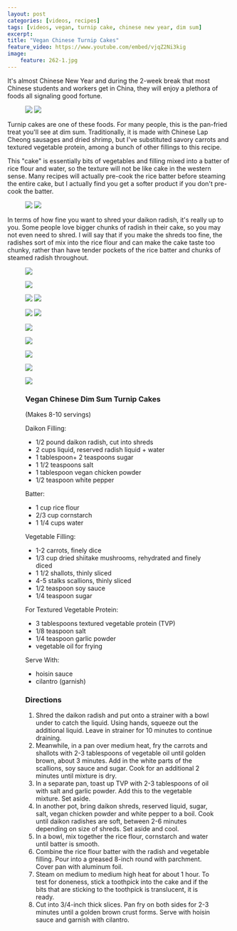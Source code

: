 ```yaml
---
layout: post
categories: [videos, recipes]
tags: [videos, vegan, turnip cake, chinese new year, dim sum]
excerpt: 
title: "Vegan Chinese Turnip Cakes"
feature_video: https://www.youtube.com/embed/vjqZ2Ni3kig
image:
    feature: 262-1.jpg
---
```


It's almost Chinese New Year and during the 2-week break that most Chinese students and workers get in China, they will enjoy a plethora of foods all signaling good fortune.

<figure class = "half">
    <img src="/images/262-3.jpg">
    <img src="/images/262-4.jpg">
</figure> 

Turnip cakes are one of these foods.  For many people, this is the pan-fried treat you'll see at dim sum.  Traditionally, it is made with Chinese Lap Cheong sausages and dried shrimp, but I've substituted savory carrots and textured vegetable protein, among a bunch of other fillings to this recipe.

This "cake" is essentially bits of vegetables and filling mixed into a batter of rice flour and water, so the texture will not be like cake in the western sense.  Many recipes will actually pre-cook the rice batter before steaming the entire cake, but I actually find you get a softer product if you don't pre-cook the batter.

<figure class = "half">
    <img src="/images/262-2.jpg">
    <img src="/images/262-6.jpg">
</figure> 

In terms of how fine you want to shred your daikon radish, it's really up to you.  Some people love bigger chunks of radish in their cake, so you may not even need to shred.  I will say that if you make the shreds too fine, the radishes sort of mix into the rice flour and can make the cake taste too chunky, rather than have tender pockets of the rice batter and chunks of steamed radish throughout.

<figure>
    <img src="/images/262-5.jpg">
</figure> 

<figure>
    <img src="/images/262-7.jpg">
</figure> 


<figure class = "half">
    <img src="/images/262-8.jpg">
    <img src="/images/262-9.jpg">
</figure> 

<figure class = "half">
    <img src="/images/262-11.jpg">
    <img src="/images/262-12.jpg">
</figure> 

<figure>
    <img src="/images/262-15.jpg">
</figure> 

<figure>
    <img src="/images/262-16.jpg">
</figure> 

<figure>
    <img src="/images/262-17.jpg">
</figure> 

<figure>
    <img src="/images/262-18.jpg">
</figure> 
<figure>
    <img src="/images/262-1.jpg">
</figure> 


<figure class="ingredients" markdown="1">

### Vegan Chinese Dim Sum Turnip Cakes

(Makes 8-10 servings)

Daikon Filling:

- 1/2 pound daikon radish, cut into shreds
- 2 cups liquid, reserved radish liquid + water
- 1 tablespoon+ 2 teaspoons sugar
- 1 1/2 teaspoons salt
- 1 tablespoon vegan chicken powder
- 1/2 teaspoon white pepper

Batter: 

- 1 cup rice flour 
- 2/3 cup cornstarch 
- 1 1/4 cups water

Vegetable Filling:

- 1-2 carrots, finely dice
- 1/3 cup dried shiitake mushrooms, rehydrated and finely diced
- 1 1/2 shallots, thinly sliced
- 4-5 stalks scallions, thinly sliced
- 1/2 teaspoon soy sauce
- 1/4 teaspoon sugar

For Textured Vegetable Protein:

- 3 tablespoons textured vegetable protein (TVP)
- 1/8 teaspoon salt 
- 1/4 teaspoon garlic powder
- vegetable oil for frying

Serve With:

- hoisin sauce
- cilantro (garnish)


</figure>

<figure class="directions" markdown="1">

### Directions

1. Shred the daikon radish and put onto a strainer with a bowl under to catch the liquid.  Using hands, squeeze out the additional liquid.  Leave in strainer for 10 minutes to continue draining.
2. Meanwhile, in a pan over medium heat, fry the carrots and shallots with 2-3 tablespoons of vegetable oil until golden brown, about 3 minutes.  Add in the white parts of the scallions, soy sauce and sugar.  Cook for an additional 2 minutes until mixture is dry.  
3. In a separate pan, toast up TVP with 2-3 tablespoons of oil with salt and garlic powder.  Add this to the vegetable mixture.  Set aside.
4. In another pot, bring daikon shreds, reserved liquid, sugar, salt, vegan chicken powder and white pepper to a boil.  Cook until daikon radishes are soft, between 2-6 minutes depending on size of shreds.  Set aside and cool.
4. In a bowl, mix together the rice flour, cornstarch and water until batter is smooth.
5. Combine the rice flour batter with the radish and vegetable filling.  Pour into a greased 8-inch round with parchment.  Cover pan with aluminum foil.
6. Steam on medium to medium high heat for about 1 hour.  To test for doneness, stick a toothpick into the cake and if the bits that are sticking to the toothpick is translucent, it is ready. 
7. Cut into 3/4-inch thick slices.  Pan fry on both sides for 2-3 minutes until a golden brown crust forms.  Serve with hoisin sauce and garnish with cilantro.
</figure>
